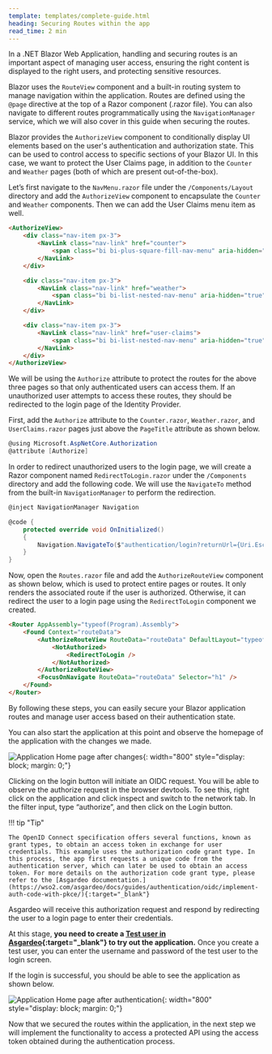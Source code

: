 ```yaml
---
template: templates/complete-guide.html
heading: Securing Routes within the app
read_time: 2 min
---
```


In a .NET Blazor Web Application, handling and securing routes is an important aspect of managing user access, ensuring the right content is displayed to the right users, and protecting sensitive resources.

Blazor uses the `RouteView` component and a built-in routing system to manage navigation within the application. Routes are defined using the `@page` directive at the top of a Razor component (.razor file). You can also navigate to different routes programmatically using the `NavigationManager` service, which we will also cover in this guide when securing the routes.

Blazor provides the `AuthorizeView` component to conditionally display UI elements based on the user's authentication and authorization state. This can be used to control access to specific sections of your Blazor UI. In this case, we want to protect the User Claims page, in addition to the `Counter` and `Weather` pages (both of which are present out-of-the-box).

Let’s first navigate to the `NavMenu.razor` file under the `/Components/Layout` directory and add the `AuthorizeView` component to encapsulate the `Counter` and `Weather` components. Then we can add the User Claims menu item as well.

```html title="NavMenu.razor"
<AuthorizeView>
    <div class="nav-item px-3">
        <NavLink class="nav-link" href="counter">
            <span class="bi bi-plus-square-fill-nav-menu" aria-hidden="true"></span> Counter
        </NavLink>
    </div>

    <div class="nav-item px-3">
        <NavLink class="nav-link" href="weather">
            <span class="bi bi-list-nested-nav-menu" aria-hidden="true"></span> Weather
        </NavLink>
    </div>

    <div class="nav-item px-3">
        <NavLink class="nav-link" href="user-claims">
            <span class="bi bi-list-nested-nav-menu" aria-hidden="true"></span> User Claims
        </NavLink>
    </div>
</AuthorizeView>
```

We will be using the `Authorize` attribute to protect the routes for the above three pages so that only authenticated users can access them. If an unauthorized user attempts to access these routes, they should be redirected to the login page of the Identity Provider.

First, add the `Authorize` attribute to the `Counter.razor`, `Weather.razor`, and `UserClaims.razor` pages just above the `PageTitle` attribute as shown below.

```csharp title="Counter.razor"
@using Microsoft.AspNetCore.Authorization
@attribute [Authorize]
```

In order to redirect unauthorized users to the login page, we will create a Razor component named `RedirectToLogin.razor` under the `/Components` directory and add the following code. We will use the `NavigateTo` method from the built-in `NavigationManager` to perform the redirection.

```csharp title="RedirectToLogin.razor"
@inject NavigationManager Navigation

@code {
    protected override void OnInitialized()
    {
        Navigation.NavigateTo($"authentication/login?returnUrl={Uri.EscapeDataString(Navigation.Uri)}", forceLoad: true);
    }
}
```

Now, open the `Routes.razor` file and add the `AuthorizeRouteView` component as shown below, which is used to protect entire pages or routes. It only renders the associated route if the user is authorized. Otherwise, it can redirect the user to a login page using the `RedirectToLogin` component we created.

```html title="Routes.razor"
<Router AppAssembly="typeof(Program).Assembly">
    <Found Context="routeData">
        <AuthorizeRouteView RouteData="routeData" DefaultLayout="typeof(Layout.MainLayout)">
            <NotAuthorized>
                <RedirectToLogin />
            </NotAuthorized>
        </AuthorizeRouteView>
        <FocusOnNavigate RouteData="routeData" Selector="h1" />
    </Found>
</Router>
```

By following these steps, you can easily secure your Blazor application routes and manage user access based on their authentication state.

You can also start the application at this point and observe the homepage of the application with the changes we made.

![Application Home page after changes]({{base_path}}/complete-guides/dotnet/assets/img/image6.png){: width="800" style="display: block; margin: 0;"}

Clicking on the login button will initiate an OIDC request. You will be able to observe the authorize request in the browser devtools. To see this, right click on the application and click inspect and switch to the network tab. In the filter input, type “authorize”, and then click on the Login button.

!!! tip "Tip"

    The OpenID Connect specification offers several functions, known as grant types, to obtain an access token in exchange for user credentials. This example uses the authorization code grant type. In this process, the app first requests a unique code from the authentication server, which can later be used to obtain an access token. For more details on the authorization code grant type, please refer to the [Asgardeo documentation.](https://wso2.com/asgardeo/docs/guides/authentication/oidc/implement-auth-code-with-pkce/){:target="_blank"} 

Asgardeo will receive this authorization request and respond by redirecting the user to a login page to enter their credentials.

At this stage, **you need to create a [Test user in Asgardeo](https://wso2.com/asgardeo/docs/guides/users/manage-users/#onboard-users){:target="_blank"}  to try out the application.** Once you create a test user, you can enter the username and password of the test user to the login screen.

If the login is successful, you should be able to see the application as shown below.

![Application Home page after authentication]({{base_path}}/complete-guides/dotnet/assets/img/image7.png){: width="800" style="display: block; margin: 0;"}

Now that we secured the routes within the application, in the next step we will implement the functionality to access a protected API using the access token obtained during the authentication process.
